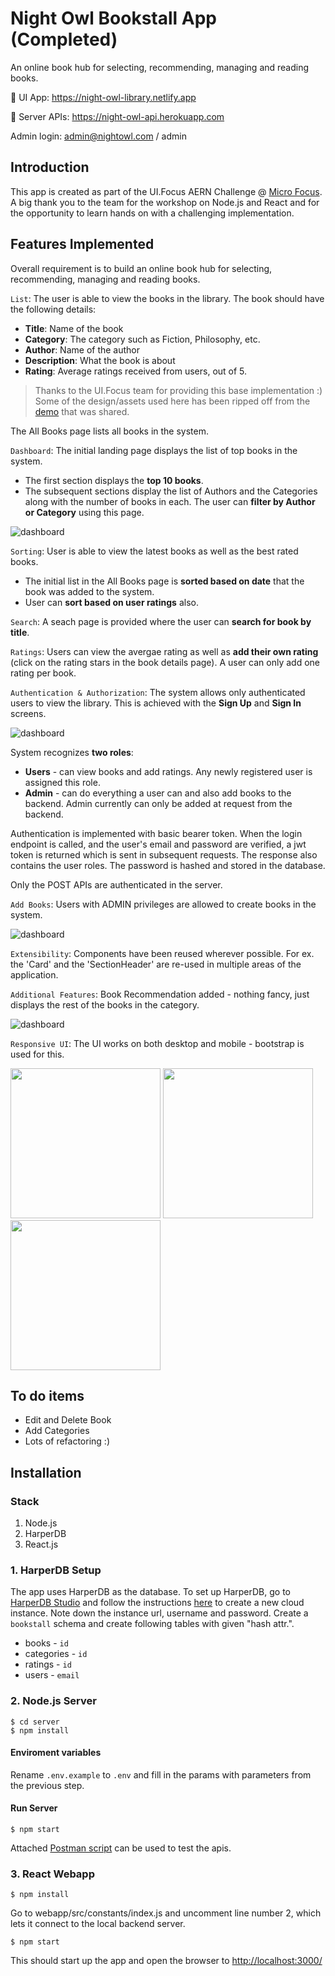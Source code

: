 # Night Owl Bookstall App (Completed)

An online book hub for selecting, recommending, managing and reading books.

🚀 UI App: https://night-owl-library.netlify.app

💬 Server APIs: https://night-owl-api.herokuapp.com

Admin login: admin@nightowl.com / admin

## Introduction

This app is created as part of the UI.Focus AERN Challenge @ [Micro Focus](https://www.microfocus.com/). A big thank you to the team for the workshop on Node.js and React and for the opportunity to learn hands on with a challenging implementation.

## Features Implemented

Overall requirement is to build an online book hub for selecting, recommending, managing and reading books.

`List`: The user is able to view the books in the library. The book should have the following details:

- **Title**: Name of the book
- **Category**: The category such as Fiction, Philosophy, etc.
- **Author**: Name of the author
- **Description**: What the book is about
- **Rating**: Average ratings received from users, out of 5.

> Thanks to the UI.Focus team for providing this base implementation :) Some of the design/assets used here has been ripped off from the [demo](https://booklist-ui-focus.netlify.app/) that was shared.

The All Books page lists all books in the system.

`Dashboard`: The initial landing page displays the list of top books in the system.

- The first section displays the **top 10 books**.
- The subsequent sections display the list of Authors and the Categories along with the number of books in each. The user can **filter by Author or Category** using this page.

<img src='./docs/images/02_dashboard.png' alt='dashboard' />

`Sorting`: User is able to view the latest books as well as the best rated books.

- The initial list in the All Books page is **sorted based on date** that the book was added to the system.
- User can **sort based on user ratings** also.

`Search`: A seach page is provided where the user can **search for book by title**.

`Ratings`: Users can view the avergae rating as well as **add their own rating** (click on the rating stars in the book details page). A user can only add one rating per book.

`Authentication & Authorization`: The system allows only authenticated users to view the library. This is achieved with the **Sign Up** and **Sign In** screens.

<img src='./docs/images/01_signin.png' alt='dashboard' />

System recognizes **two roles**:

- **Users** - can view books and add ratings. Any newly registered user is assigned this role.
- **Admin** - can do everything a user can and also add books to the backend. Admin currently can only be added at request from the backend.

Authentication is implemented with basic bearer token. When the login endpoint is called, and the user's email and password are verified, a jwt token is returned which is sent in subsequent requests. The response also contains the user roles. The password is hashed and stored in the database.

Only the POST APIs are authenticated in the server.

`Add Books`: Users with ADMIN privileges are allowed to create books in the system.

<img src='./docs/images/04_addbook.png' alt='dashboard' />

`Extensibility`: Components have been reused wherever possible. For ex. the 'Card' and the 'SectionHeader' are re-used in multiple areas of the application.

`Additional Features`: Book Recommendation added - nothing fancy, just displays the rest of the books in the category.

<img src='./docs/images/03_bookdetails.png' alt='dashboard' />

`Responsive UI`: The UI works on both desktop and mobile - bootstrap is used for this.

<p float="left">
  <img src="./docs/images/mob_01_dashboard.PNG" width="240" />
  <img src="./docs/images/mob_03_addbook.PNG" width="240" />
  <img src="./docs/images/mob_02_details.PNG" width="240" /> 
</p>

## To do items

- Edit and Delete Book
- Add Categories
- Lots of refactoring :)

## Installation

### Stack

1. Node.js
2. HarperDB
3. React.js

### 1. HarperDB Setup

The app uses HarperDB as the database. To set up HarperDB, go to [HarperDB Studio](https://studio.harperdb.io/) and follow the instructions [here](https://harperdb.io/docs/harperdb-studio/) to create a new cloud instance. Note down the instance url, username and password. Create a `bookstall` schema and create following tables with given "hash attr.".

- books - `id`
- categories - `id`
- ratings - `id`
- users - `email`

### 2. Node.js Server

```
$ cd server
$ npm install
```

#### Enviroment variables

Rename `.env.example` to `.env` and fill in the params with parameters from the previous step.

#### Run Server

```
$ npm start
```

Attached [Postman script](./docs/night-owl-apis.postman_collection.json) can be used to test the apis.

### 3. React Webapp

```
$ npm install
```

Go to webapp/src/constants/index.js and uncomment line number 2, which lets it connect to the local backend server.

```
$ npm start
```

This should start up the app and open the browser to [http://localhost:3000/](http://localhost:3000/)
